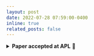 ```yaml
---
layout: post
date: 2022-07-28 07:59:00-0400
inline: true
related_posts: false
---
```


<details>
<summary><strong>Paper accepted at APL</strong> 🎉</summary>

<div style="margin-top: 10px;">
Our paper on machine learning strategies for near-field radiative heat transfer has been accepted!

<br><br>

<strong>Paper:</strong>
<a href="https://pubs.aip.org/aip/apl/article-abstract/121/7/071101/2834033/A-machine-learning-strategy-for-modeling-and?redirectedFrom=fulltext" target="_blank">A machine learning strategy for modeling and optimal design of near-field radiative heat transfer</a>
</div>
</details>
